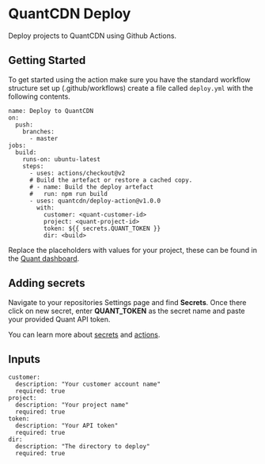 # QuantCDN Deploy

Deploy projects to QuantCDN using Github Actions.

## Getting Started

To get started using the action make sure you have the standard workflow structure set up (.github/workflows) create a file called `deploy.yml` with the following contents.

```
name: Deploy to QuantCDN
on:
  push:
    branches:
      - master
jobs:
  build:
    runs-on: ubuntu-latest
    steps:
      - uses: actions/checkout@v2
      # Build the artefact or restore a cached copy.
      # - name: Build the deploy artefact
      #   run: npm run build
      - uses: quantcdn/deploy-action@v1.0.0
        with:
          customer: <quant-customer-id>
          project: <quant-project-id>
          token: ${{ secrets.QUANT_TOKEN }}
          dir: <build>

```

Replace the placeholders with values for your project, these can be found in the [Quant dashboard](https://docs.quantcdn.io/docs/dashboard).

## Adding secrets

Navigate to your repositories Settings page and find **Secrets**. Once there click on new secret, enter **QUANT_TOKEN** as the secret name and paste your provided Quant API token.

You can learn more about [secrets](https://docs.github.com/en/actions/reference/encrypted-secrets) and [actions](https://docs.github.com/en/actions).

## Inputs

```
customer:
  description: "Your customer account name"
  required: true
project:
  description: "Your project name"
  required: true
token:
  description: "Your API token"
  required: true
dir:
  description: "The directory to deploy"
  required: true
```
